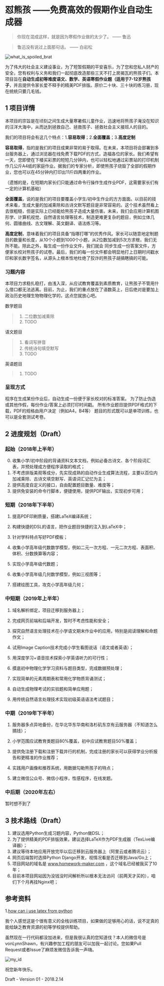 # 怼熊孩 ——免费高效的假期作业自动生成器

> 你现在混成这样，就是因为寒假作业做的太少了。 —— 鲁迅

> 鲁迅没有说过上面那句话。 —— 白岩松

![what_is_spoiled_brat](image/spoiled_brat.jpg)

为了伟大的社会主义建设事业，为了短暂假期的平安喜乐，为了您和您私人财产的安全，您有权利与义务和我们一起彻底改造那些三天不打上房揭瓦的熊孩子们。本项目旨在**自动生成初等难度语文、数学、英语寒假作业题（适用于7-12岁熊孩子**，并且提供令家长爱不释手的精美PDF排版。原价二十块、三十块的练习册，现在统统只要几毛钱。

## 1 项目详情

本项目的宗旨是在顷刻之间生成大量寒暑假儿童作业，迅速地将熊孩子淹没在知识的汪洋大海中，从而达到拯救自己、拯救孩子、拯救社会主义接班人的目的。

我们的项目将会有这几个特点：1.**容易取得**；2.**全面覆盖**；3.**高度定制**

**容易取得**，指的是我们的项目成果非常的易于取得。在未来，本项目将会部署到多台服务器上，通过浏览器在线免费下载PDF的方式，造福各位的家长。我们希望有一天，您即使在下楼买彩票的短短几分钟内，也可以轻松地通过彩票站的打印机制作几公斤A4纸的家庭作业。据我们的专家分析，即使熊孩子烧毁了全部的假期作业，您也可以在45分钟内打印出11斤四两重的作业。

（遗憾的是，在短期内家长们只能通过命令行操作生成作业PDF，这需要家长们有一定的计算机基础）

**全面覆盖**，说的是我们的项目要覆盖小学生/初中生作业的方方面面。以目前的技术来看，生成大量的加减乘除和古诗文默写题目是非常容易的。这个技术虽然看上去很粗糙，但是实际上已经能给熊孩子造成大量伤害。未来，我们会应用计算机图形学、计算机视觉、自然语言处理等技术，制造更难更复杂的题目，例如立体几何、圆锥曲线、古文理解、英文翻译、语法练习等。

**高度定制**，意味着我们的项目具备“指哪打哪”的优秀作风。家长可以随意地定制题目的数量和长度，从10个小题到1000个小题，从2位数加减到5次方求根，我们无所不能。除此之外，每生成一份作业文件，我们就会 同步生成一份答案文件，方便家长校对熊孩子的试卷。最后，我们的每一份文件都会明显地打上日期时间戳水印和家长数字签名，从源头上根本性地杜绝了狡诈的熊孩子胡搞瞎搞的可能。


### 习题内容

本项目力求稳扎稳打，由浅入深，从应试教育覆盖到素质教育，让熊孩子不管用什么借口都无法逃离。目前，为止，我们的重点放在了语数英上，日后绝对是要加上政治历史地理生物物理化学的，这点您就放心吧。

数学题目

> 1. 二位数加减乘除
> 2. TODO

语文题目

> 1. 看词写拼音
> 2. 传统诗句填空默写
> 3. TODO

英语题目

> 1. TODO

### 呈现方式

程序在生成某份作业后，自动生成一份便于家长校对的标准答案。
为了防止伪造或其他作假，每份作业/答案上必须打印时间戳。
所有作业题目提供PDF格式的下载，PDF的规格由用户决定（例如A4，B4等）
题目的形式既可以是单项训练，也可以是全套测试考卷。 

## 2 进度规划（Draft）

### 起始（2018年上半年）

0. 收集小学/初中阶段的背诵资料文本文档，例如必备古诗文、各个阶段词汇表，并预处理成方便程序读取的格式；
1. 不考虑排版美观等成分，先实现成熟的自动作业生成算法流程，主要以百位内加减乘除、古诗文填空默写、英语词汇记忆为主；
2. 提供高度自定义的接口，自由配置题目数量、难度等；
3. 提供免安装的命令行脚本，便捷使用，提供PDF输出，实现初步可用；

### 短期（2018年下半年）

1. 提高PDF印刷质量，搭建LaTeX编译系统；
2. 构建快捷的DSL的语言，把作业题目快捷的注入到LaTeX中；
3. 针对学科特点写好PDF模板；

4. 收集小学高年级代数数学模型，例如二元一次方程、一元二次方程、表面积、体积、分数换算等内容；
5. 实现小学高年级代数题；

6. 收集小学高年级几何数学模型，例如三视图等；
6. 搭建绘图工具，攻克小学高年级几何；

### 中短期（2019年上半年）

1. 域名解析绑定，项目迁移到服务器上；
2. 完成网页前端和后端开发，暂时不考虑性能和安全；

3. 探究自然语言处理技术在小学语文期末作业中的应用，特别是阅读理解和命题作文；
4. 试用Image Caption技术完成小学生看图说话（语文或者英语）；
5. 用深度学习+语音技术探索小学英语听力的可行性；

6. 摸底初中物理化学学习资料与题目类型，完成数据预处理；
7. 实现简单的元素周期表和常用化学物质背诵测试；
8. 自动生成物理考试的实验题和简单应用题；
9. 用传统自然语言处理技术实现初级英语语法考试题目；

### 中期（2019年下半年）

1. 服务器多点异地备份，在华北华东华南和洛杉矶东京有云服务器（不知道怎么搞钱）；
2. 小学范围应试教育类题目80%覆盖，初中应试教育题目50%覆盖；

3. 提供免注册下载和注册下载并行的机制，完成注册的家长可以获得学业分析报告和更精准的作业推荐；
4. 实践用户画像和推荐系统，用数据勾勒熊孩子的特点；

5. 建立微信公众号、微信小程序，性感程序，在线发题。


### 中后期（2020年左右）

暂时想不到了

## 3 技术路线（Draft）

1. 建议选用Python生成习题内容，Python做DSL；
2. 为了提供精美的PDF排版效果，建议选择LaTeX作为PDF生成器（TexLive编译器）；
3. 建议等待本地应用开放完毕以后迁移到云服务器上（阿里云或者腾讯云）；
4. 网页后端暂时选择Python Django开发，视情况看是否迁移到Java/Go上；
5. 项目网站的域名是 www.homework-maker.com ，这个域名已经被我买了10年；
6. 目前本项目网站因为没钱没时间解析所以根本无法访问（前两天才买的），咱们下个月再挂Nginx吧；

## 参考资料

1.[how can i use latex from python](https://tex.stackexchange.com/questions/885/how-can-i-use-latex-from-python)

我个人感觉这是个很有意义的全栈训练项目，如果做的足够用心的话，说不定真的能给缺乏教育资源的初等学校提供帮助。

虽然现在一行代码都没加进来，但是我很认真的您知道伐？本人的微信号是vonLynnShawn，有兴趣参加工程的朋友可以加我一起讨论。您如果Pull Request或者Issue了麻烦发微信告诉我一声嗨。

![my_id](image/wechat_id.jpg)

祝您新年快乐。

Draft - Version 01 - 2018.2.14 